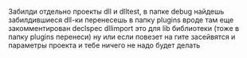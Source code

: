 Забилди отдельно проекты dll и dlltest, в папке debug найдешь забилдившиеся dll-ки перенесешь в папку plugins
вроде там еще закомментирован declspec dllimport это для lib библиотеки (тоже в папку plugins перенеси)
ну или если повезет на гите засейвятся и параметры проекта и тебе ничего не надо будет делать

